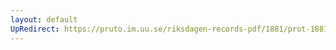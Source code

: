 ```yaml
---
layout: default
UpRedirect: https://pruto.im.uu.se/riksdagen-records-pdf/1881/prot-1881--ak--009.pdf
---
```

